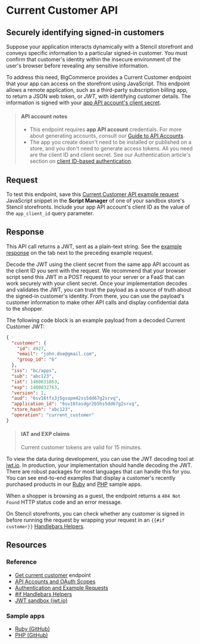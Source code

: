 # Current Customer API

## Securely identifying signed-in customers

Suppose your application interacts dynamically with a Stencil storefront and conveys specific information to a particular signed-in customer. You must confirm that customer's identity within the insecure environment of the user's browser before revealing any sensitive information.

To address this need, BigCommerce provides a Current Customer endpoint that your app can access on the storefront using JavaScript. This endpoint allows a remote application, such as a third-party subscription billing app, to return a JSON web token, or _JWT_, with identifying customer details. The information is signed with your [app API account's client secret](/api-docs/getting-started/authentication/rest-api-authentication#api-accounts).

<!-- theme: info -->
> #### API account notes
> - This endpoint requires **app API account** credentials. For more about generating accounts, consult our [Guide to API Accounts](/api-docs/getting-started/authentication/rest-api-authentication#app-api-accounts).
> - The app you create doesn't need to be installed or published on a store, and you don't need to generate access tokens. All you need are the client ID and client secret. See our Authentication article's section on [client ID-based authentication](/api-docs/getting-started/authentication#client-id).


## Request

To test this endpoint, save this [Current Customer API example request](/api-docs/getting-started/authentication#current-customer-api-example-request) JavaScript snippet in the **Script Manager** of one of your sandbox store's Stencil storefronts. Include your app API account's client ID as the value of the `app_client_id` query parameter.

## Response

This API call returns a JWT, sent as a plain-text string. See the [example response](/api-docs/getting-started/authentication#current-customer-api-example-request) on the tab next to the preceding example request.

Decode the JWT using the client secret from the same app API account as the client ID you sent with the request. We recommend that your browser script send this JWT in a POST request to your server or a FaaS that can work securely with your client secret. Once your implementation decodes and validates the JWT, you can trust the payload as a source of truth about the signed-in customer's identity. From there, you can use the payload's customer information to make other API calls and display confidential data to the shopper.

The following code block is an example payload from a decoded Current Customer JWT:

```json title="Example payload: Current Customer" lineNumbers
{
  "customer": {
    "id": 4927,
    "email": "john.doe@gmail.com",
    "group_id": "6"
  },
  "iss": "bc/apps",
  "sub": "abc123",
  "iat": 1480831863,
  "exp": 1480832763,
  "version": 1,
  "aud": "6sv16tfx3j5gsopm42ss5dd67g2srvq",
  "application_id": "6sv16tasdgr2b5hs5dd67g2srvq",
  "store_hash": "abc123",
  "operation": "current_customer"
}
```

<!-- theme: info -->
> #### IAT and EXP claims
> Current customer tokens are valid for 15 minutes.

To view the data during development, you can use the JWT decoding tool at [jwt.io](https://jwt.io/). In production, your implementation should handle decoding the JWT. There are robust packages for most languages that can handle this for you. You can see end-to-end examples that display a customer's recently purchased products in our [Ruby](https://github.com/bigcommerce/hello-world-app-ruby-sinatra/) and [PHP](https://github.com/bigcommerce/hello-world-app-php-silex/) sample apps.

When a shopper is browsing as a guest, the endpoint returns a `404 Not Found` HTTP status code and an error message. 

On Stencil storefronts, you can check whether any customer is signed in before running the request by wrapping your request in an `{{#if customer}}` [Handlebars Helpers](/stencil-docs/reference-docs/handlebars-helpers-reference#if). 

## Resources

### Reference

* [Get current customer](/api-reference/storefront/current-customers/current-customers/getcurrentcustomer) endpoint
* [API Accounts and OAuth Scopes](/api-docs/getting-started/authentication/rest-api-authentication)
* [Authentication and Example Requests](/api-docs/getting-started/authentication)
* [#if Handlebars Helpers](/stencil-docs/reference-docs/handlebars-helpers-reference#if)
* [JWT sandbox (jwt.io)](https://jwt.io/)

### Sample apps
* [Ruby (GitHub)](https://github.com/bigcommerce/hello-world-app-ruby-sinatra/)
* [PHP (GitHub)](https://github.com/bigcommerce/hello-world-app-php-silex/)




